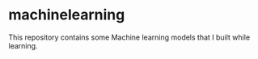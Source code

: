 # machinelearning
This repository contains some Machine learning models that I built while learning. 
